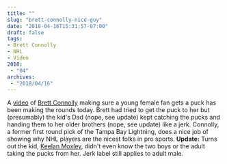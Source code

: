 ```yaml
---
title: ""
slug: "brett-connolly-nice-guy"
date: "2018-04-16T15:31:57-07:00"
draft: false
tags:
- Brett Connolly
- NHL
- Video
2018:
 - "04"
archives:
 - "2018/04/16"
---
```


A [video][url-ref] of [Brett Connolly][bconnolly8] making sure a young female fan gets a puck has been making the rounds today. Brett had tried to get the puck to her but (presumably) the kid's Dad (nope, see update) kept catching the pucks and handing them to her older brothers (nope, see update) like a jerk. Connolly, a former first round pick of the Tampa Bay Lightning, does a nice job of showing why NHL players are the nicest folks in pro sports. **Update:** Turns out the kid, [Keelan Moxley][1], didn't even know the two boys or the adult taking the pucks from her. Jerk label still applies to adult male.

[url-ref]: https://mobile.twitter.com/darrenrovell/status/985876228325376000
[bconnolly8]: https://twitter.com/bconnolly8
[1]: https://twitter.com/CBCTheNational/status/986256514993270785
